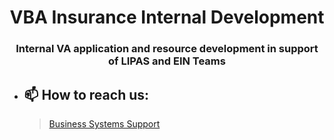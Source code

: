 <h1 align="center">VBA Insurance Internal Development</h1>
<h3 align="center">Internal VA application and resource development in support of LIPAS and EIN Teams</h3>




- 📫 How to reach us: 
  ---
  > [Business Systems Support](mailto:vbains/290a@vba.va.gov)



